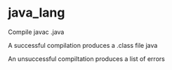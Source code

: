 # java_lang

Compile
  javac <filename>.java

A successful compilation produces a .class file
  java <filename>

An unsuccessful compiltation produces a list of errors

